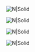 ![N|Solid](https://lh3.googleusercontent.com/u/3/drive-viewer/AFGJ81qc1ynuIrLU88oKJ-s9armIRSoUjrYvsw4QZN9-KSkMGB1f8Mg7DyW136SsZ54Si5lixjUhICuo09rsGdx9uNE6M82aPA)

![N|Solid](https://lh3.googleusercontent.com/u/3/drive-viewer/AFGJ81q8SklcEzndHetfZyPkjxTF-9rxP4ptpQHWeDNEWj44YVRGAf0U-hsFq9lJ7fisuIZrTNDMSssUid7UD-tIZaR3V1QC1w)

![N|Solid](https://lh3.googleusercontent.com/u/3/drive-viewer/AFGJ81rBhadz7bhZ3yoTnZ-2yv9_Sh0hDYll9eqAThMk-A47XIV2eGMHdOqDGs7sMGKNsA2dgsiCTICXf2s4MerQqoQTggG4IA)

![N|Solid](https://lh3.googleusercontent.com/u/3/drive-viewer/AFGJ81rF_nxodttrGVqw4vqQ-NbXagFtZa1VULM0-lpJed3pe7vi5E0OPCNOO16bNvDe9Fjhif3rO82aenFmNZQYiCSoJ2aixg)